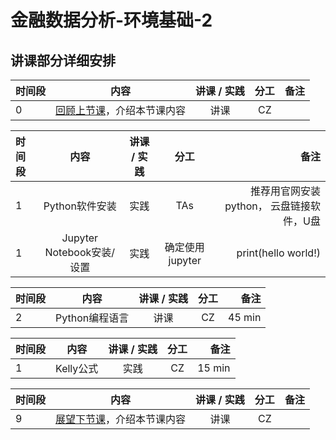 # 金融数据分析-环境基础-2 


## 讲课部分详细安排

|  时间段   |  内容    |   讲课 / 实践   |  分工  |    备注   |
| :---     |   :----:    |   :----:    |    :----:    |       ---: |
|    0     | [回顾上节课](1-FBD.md)，介绍本节课内容     |  讲课    |     CZ     |         |


| 时间段 | 内容                                     | 讲课 / 实践 | 分工    | 备注             |
| :---   |   :----:    |   :----:    |    :----:    |       ---: |
|   1    | Python软件安装 | 实践        | TAs    | 推荐用官网安装python， 云盘链接软件，U盘 |
|   1    | Jupyter Notebook安装/设置  | 实践       | 确定使用jupyter  |  print(hello world!)      |


| 时间段 | 内容                                     | 讲课 / 实践 | 分工    | 备注               |
| :---   |   :----:    |   :----:    |    :----:    |       ---: |
|   2    |  Python编程语言  | 讲课        | CZ      |  45 min   |


| 时间段 |       内容       | 讲课 / 实践 |   分工    |        备注        |
| :---   |   :----:     |   :----:    |    :----:    |       ---: |
|   1    |  Kelly公式  |    实践     |     CZ      |  15 min  |


|时间段     |  内容    | 讲课 / 实践     |  分工  |备注       |
| :---      |   :----:    |   :----:    |    :----:    |       ---: |
|   9      | [展望下节课](3-FBD.md)，介绍本节课内容     |  讲课    |     CZ     |         |

